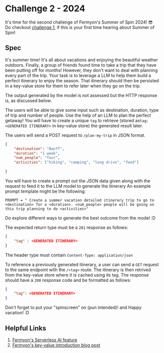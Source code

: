 # Challenge 2 - 2024

It's time for the second challenge of Fermyon's Summer of Spin 2024! 😎 
Do checkout [challenge 1](https://github.com/fermyon/summer-of-spin/tree/main/challenge-1), if this is your first time hearing about Summer of Spin!


## Spec
It's summer time! It's all about vacations and enjoying the beautiful weather outdoors. Finally, a group of friends found time to take a trip that they have been putting off for months! However, they don't want to deal with planning every part of the trip. Your task is to leverage a LLM to help them build a perfect itinerary to enjoy the season. That itinerary should then be persisted in a key-value store for them to refer later when they go on the trip.

The output generated by the model is not assessed but the HTTP response is, as discussed below.

The users will be able to give some input such as destination, duration, type of trip and number of people. Use the help of an LLM to plan the perfect getaway! You will have to create a unique `tag` to retrieve (stored as`tag:<GENERATED ITINERARY>` in key-value store) the generated result later.

The users will send a POST request to `/plan-my-trip` in JSON format.
```json
{
    "destination": "Banff",
    "duration": "1 week",
    "num_people": "four",
    "activities": ["hiking", "camping", "long drive", "food"]
    
}
```

You will have to create a prompt out the JSON data given along with the request to feed it to the LLM model to generate the itinerary
An example prompt template might be the following:
```
PROMPT = " Create a summer vacation detailed itinerary trip to go to <destination> for a <duration>. <num_people> people will be going on this trip planning to do <activities>"
```
Do explore different ways to generate the best outcome from the model :D

The expected return type must be a `201` response as follows:

```json
{
    "tag" : <GENERATED ITINERARY>
}
```
The header type must contain `Content-Type: application/json`

To reference a previously generated itinerary, a user can send a `GET` request to the same endpoint with the `/<tag>` route. The itinerary is then retrived from the key-value store where it is cached using its tag. The response should have a `200` response code and be formatted as follows: 

```json
{
    "tag": <GENERATED ITINERARY>
}
```

Don't forget to put your "spinscreen" on (pun intended)! and Happy vacation! :D

## Helpful Links
1. [Fermyon's Serverless AI feature](https://www.fermyon.com/serverless-ai)
2. [Fermyon's key-value introduction blog post](https://www.fermyon.com/blog/introducing-fermyon-cloud-key-value-store)
